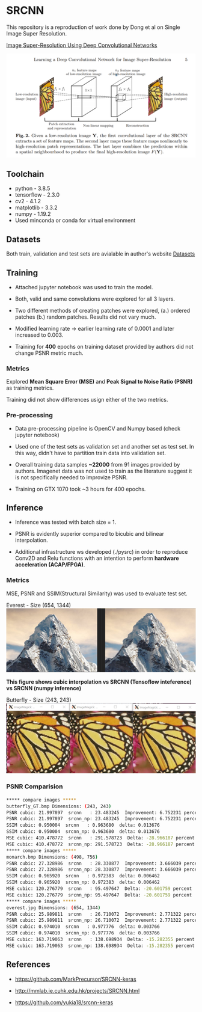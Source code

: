 # SRCNN
This repository is a reproduction of work done by Dong et al on Single Image Super Resolution.

[Image Super-Resolution Using Deep Convolutional Networks](http://mmlab.ie.cuhk.edu.hk/projects/SRCNN.html)

![SRCNN](./srcnn_arxiv.png)

## Toolchain
* python - 3.8.5
* tensorflow - 2.3.0
* cv2 - 4.1.2
* matplotlib - 3.3.2
* numpy - 1.19.2
* Used minconda or conda for virtual environment

## Datasets
Both train, validation and test sets are avialable in author's website
[Datasets](http://mmlab.ie.cuhk.edu.hk/projects/SRCNN/SRCNN_v1.zip)

## Training

* Attached jupyter notebook was used to train the model. 

* Both, valid and same convolutions were explored for all 3 layers. 

* Two different methods of creating patches were explored, (a.) ordered patches (b.) random patches. Results did not vary much. 

* Modified learning rate -> earlier learning rate of 0.0001 and later increased to 0.003. 

* Training for **400** epochs on training dataset provided by authors did not change PSNR metric much. 

### Metrics
Explored **Mean Square Error (MSE)** and **Peak Signal to Noise Ratio (PSNR)** as training metrics.

Training did not show differences usign either of the two metrics. 

### Pre-processing

* Data pre-processing pipeline is OpenCV and Numpy based (check jupyter notebook)

* Used one of the test sets as validation set and another set as test set. In this way, didn't have to partition train data into validation set. 

* Overall training data samples **~22000** from 91 images provided by authors. Imagenet data was not used to train as the literature suggest it is not specifically needed to improvize PSNR.

* Training on GTX 1070 took ~3 hours for 400 epochs.

## Inference

* Inference was tested with batch size = 1.

* PSNR is evidently superior compared to bicubic and bilinear interpolation.

* Additional infrastructure ws developed (./pysrc) in order to reproduce Conv2D and Relu functions with an intention to perform **hardware acceleration (ACAP/FPGA)**.

### Metrics
MSE, PSNR and SSIM(Structural Similarity) was used to evaluate test set. 

Everest - Size (654, 1344)
![Everest](./comp4.png)

**This figure shows cubic interpolation vs SRCNN (Tensoflow inteference) vs SRCNN (numpy inference)**

Butterfly - Size (243, 243)
![Butterfly](./comp3.png)



### PSNR Comparision
```bash
***** compare images *****
butterfly_GT.bmp Dimensions: (243, 243)
PSNR cubic: 21.997897  srcnn   : 23.483245  Improvement: 6.752231 percent
PSNR cubic: 21.997897  srcnn_np: 23.483245  Improvement: 6.752231 percent
SSIM cubic: 0.950004  srcnn   : 0.963680  delta: 0.013676
SSIM cubic: 0.950004  srcnn_np: 0.963680  delta: 0.013676
MSE cubic: 410.478772  srcnn   : 291.578723  Delta: -28.966187 percent
MSE cubic: 410.478772  srcnn_np: 291.578723  Delta: -28.966187 percent
***** compare images *****
monarch.bmp Dimensions: (498, 756)
PSNR cubic: 27.328986  srcnn   : 28.330877  Improvement: 3.666039 percent
PSNR cubic: 27.328986  srcnn_np: 28.330877  Improvement: 3.666039 percent
SSIM cubic: 0.965920  srcnn   : 0.972383  delta: 0.006462
SSIM cubic: 0.965920  srcnn_np: 0.972383  delta: 0.006462
MSE cubic: 120.276779  srcnn   : 95.497647  Delta: -20.601759 percent
MSE cubic: 120.276779  srcnn_np: 95.497647  Delta: -20.601759 percent
***** compare images *****
everest.jpg Dimensions: (654, 1344)
PSNR cubic: 25.989811  srcnn   : 26.710072  Improvement: 2.771322 percent
PSNR cubic: 25.989811  srcnn_np: 26.710072  Improvement: 2.771322 percent
SSIM cubic: 0.974010  srcnn   : 0.977776  delta: 0.003766
SSIM cubic: 0.974010  srcnn_np: 0.977776  delta: 0.003766
MSE cubic: 163.719063  srcnn   : 138.698934  Delta: -15.282355 percent
MSE cubic: 163.719063  srcnn_np: 138.698934  Delta: -15.282355 percent
```
## References

* https://github.com/MarkPrecursor/SRCNN-keras

* http://mmlab.ie.cuhk.edu.hk/projects/SRCNN.html 

* https://github.com/yukia18/srcnn-keras 
